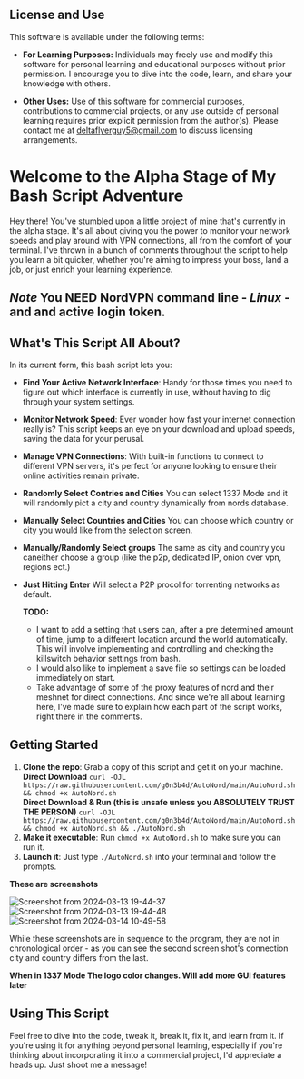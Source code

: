 ## License and Use

This software is available under the following terms:

- **For Learning Purposes:** Individuals may freely use and modify this software for personal learning and educational purposes without prior permission. I encourage you to dive into the code, learn, and share your knowledge with others.

- **Other Uses:** Use of this software for commercial purposes, contributions to commercial projects, or any use outside of personal learning requires prior explicit permission from the author(s). Please contact me at deltaflyerguy5@gmail.com
   to discuss licensing arrangements.

# Welcome to the Alpha Stage of My Bash Script Adventure

Hey there! You've stumbled upon a little project of mine that's currently in the alpha stage. It's all about giving you the power to monitor your network speeds and play around with VPN connections, all from the comfort of your terminal. 
I've thrown in a bunch of comments throughout the script to help you learn a bit quicker, whether you're aiming to impress your boss, land a job, or just enrich your learning experience.

## *Note* You NEED NordVPN command line - ***Linux*** - and and active login token. 

## What's This Script All About?

In its current form, this bash script lets you:

- **Find Your Active Network Interface**: Handy for those times you need to figure out which interface is currently in use, without having to dig through your system settings.
- **Monitor Network Speed**: Ever wonder how fast your internet connection really is? This script keeps an eye on your download and upload speeds, saving the data for your perusal.
- **Manage VPN Connections**: With built-in functions to connect to different VPN servers, it's perfect for anyone looking to ensure their online activities remain private.
- **Randomly Select Contries and Cities** You can select 1337 Mode and it will randomly pict a city and country dynamically from nords database.
- **Manually Select Countries and Cities** You can choose which country or city you would like from the selection screen.
- **Manually/Randomly Select groups** The same as city and country you caneither choose a group (like the p2p, dedicated IP, onion over vpn, regions ect.)
- **Just Hitting Enter** Will select a P2P procol for torrenting networks as default.

  **TODO:**
  - I want to add a setting that users can, after a pre determined amount of time, jump to a different location around the world automatically. This will involve implementing and controlling and checking the killswitch behavior settings from bash.
  - I would also like to implement a save file so settings can be loaded immediately on start.
  - Take advantage of some of the proxy features of nord and their meshnet for direct connections.
And since we're all about learning here, I've made sure to explain how each part of the script works, right there in the comments.

## Getting Started

1. **Clone the repo**: Grab a copy of this script and get it on your machine.\
   **Direct Download** `curl -OJL https://raw.githubusercontent.com/g0n3b4d/AutoNord/main/AutoNord.sh && chmod +x AutoNord.sh`\
   **Direct Download & Run (this is unsafe unless you ABSOLUTELY TRUST THE PERSON)** `curl -OJL https://raw.githubusercontent.com/g0n3b4d/AutoNord/main/AutoNord.sh && chmod +x AutoNord.sh && ./AutoNord.sh`
3. **Make it executable**: Run `chmod +x AutoNord.sh` to make sure you can run it.
4. **Launch it**: Just type `./AutoNord.sh` into your terminal and follow the prompts.

**These are screenshots**  

![Screenshot from 2024-03-13 19-44-37](https://github.com/g0n3b4d/AutoNord/assets/40129462/b3ded4eb-d873-441d-b323-4dcd82dec629)
![Screenshot from 2024-03-13 19-44-48](https://github.com/g0n3b4d/AutoNord/assets/40129462/84beb2fe-21df-4950-9a99-05c82b63aacf)
![Screenshot from 2024-03-14 10-49-58](https://github.com/g0n3b4d/AutoNord/assets/40129462/75ba3f40-f0e0-4fc7-bcff-5b2477abf055)

While these screenshots are in sequence to the program, they are not in chronological order - as you can see the second screen shot's connection city and country differs from the last.

**When in 1337 Mode The logo color changes. Will add more GUI features later**

## Using This Script
Feel free to dive into the code, tweak it, break it, fix it, and learn from it. If you're using it for anything beyond personal learning, especially if you're thinking about incorporating it into a commercial project, I'd appreciate a heads up. 
Just shoot me a message!
